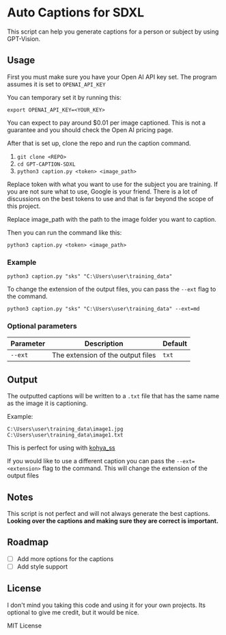 # Auto Captions for SDXL


This script can help you generate captions for a person or subject by using GPT-Vision. 


## Usage

First you must make sure you have your Open AI API key set. The program assumes it is set to `OPENAI_API_KEY`

You can temporary set it by running this:

```
export OPENAI_API_KEY=<YOUR_KEY>
```

You can expect to pay around $0.01 per image captioned. This is not a guarantee and you should check the Open AI pricing page.

After that is set up, clone the repo and run the caption command.

1. `git clone <REPO>`
2. `cd GPT-CAPTION-SDXL`
3. `python3 caption.py <token> <image_path>`

Replace token with what you want to use for the subject you are training. If you are not sure what to use, Google is your friend. There is a lot of discussions on the best tokens to use and that is far beyond the scope of this project.

Replace image_path with the path to the image folder you want to caption.

Then you can run the command like this:

```
python3 caption.py <token> <image_path>
```

### Example
```
python3 caption.py "sks" "C:\Users\user\training_data"
```
To change the extension of the output files, you can pass the `--ext` flag to the command.

```
python3 caption.py "sks" "C:\Users\user\training_data" --ext=md
```


### Optional parameters

| Parameter | Description | Default |
| --- | --- | --- |
| `--ext` | The extension of the output files | `txt` |



## Output

The outputted captions will be written to a `.txt` file that has the same name as the image it is captioning.

Example:

```
C:\Users\user\training_data\image1.jpg
C:\Users\user\training_data\image1.txt
```

This is perfect for using with [kohya_ss](https://github.com/bmaltais/kohya_ss)

If you would like to use a different caption you can pass the `--ext=<extension>` flag to the command. This will change the extension of the output files

## Notes

This script is not perfect and will not always generate the best captions. **Looking over the captions and making sure they are correct is important.**


## Roadmap

- [ ] Add more options for the captions
- [ ] Add style support

## License

I don't mind you taking this code and using it for your own projects. Its optional to give me credit, but it would be nice.

MIT License